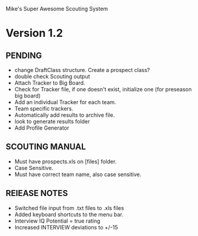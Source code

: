 Mike's Super Awesome Scouting System

Version 1.2
========

PENDING
--
+ change DraftClass structure. Create a prospect class?
+ double check Scouting output
+ Attach Tracker to Big Board. 
+ Check for Tracker file, if one doesn't exist, initialize one (for preseason big board)
+ Add an individual Tracker for each team.
+ Team specific trackers.
+ Automatically add results to archive file.
+ look to generate results folder
+ Add Profile Generator


SCOUTING MANUAL 
--
+ Must have prospects.xls on [files] folder.
+ Case Sensitive.
+ Must have correct team name, also case sensitive.


RElEASE NOTES
--
+ Switched file input from .txt files to .xls files
+ Added keyboard shortcuts to the menu bar.
+ Interview IQ Potential = true rating
+ Increased INTERVIEW deviations to +/-15